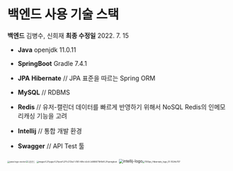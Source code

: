 # 백엔드 사용 기술 스택

**백엔드** 김병수, 신희재
**최종 수정일** 2022. 7. 15



- **Java** openjdk 11.0.11

- **SpringBoot** Gradle 7.4.1     

- **JPA** **Hibernate**  // JPA 표준을 따르는 Spring ORM 

- **MySQL** // RDBMS
- **Redis** // 유저-캘린더 데이터를 빠르게 반영하기 위해서 NoSQL Redis의 인메모리캐싱 기능을 고려

- **Intellij**  // 통합 개발 환경

- **Swagger** // API Test 툴

  

 <img src="https://logoeps.com/wp-content/uploads/2011/06/java-logo-vector.png" alt="java-logo-vector" style="zoom:33%;" /><img src="https://velog.velcdn.com/images/shlee327/post/9aba0bcf-fd4c-4e67-8b02-0a79bc07792b/%E1%84%83%E1%85%A1%E1%84%8B%E1%85%AE%E1%86%AB%E1%84%85%E1%85%A9%E1%84%83%E1%85%B3.png" alt="다운로드" style="zoom:30%;" /> <img src="https://velog.velcdn.com/images%2Fjogiyo%2Fpost%2F1c272be7-0161-48fe-b3c8-2d989671849d%2Fspringboot.png" alt="images%2Fjogiyo%2Fpost%2F1c272be7-0161-48fe-b3c8-2d989671849d%2Fspringboot" style="zoom:30%;" />     <img src="https://idroot.us/wp-content/uploads/2019/04/intellij-logo.png" alt="intellij-logo" style="zoom:60%;" /><img src="https://dwglogo.com/wp-content/uploads/2017/12/1100px_Hibernate_logo_01-1024x707.png" alt="1100px_Hibernate_logo_01-1024x707" style="zoom:33%;" />

